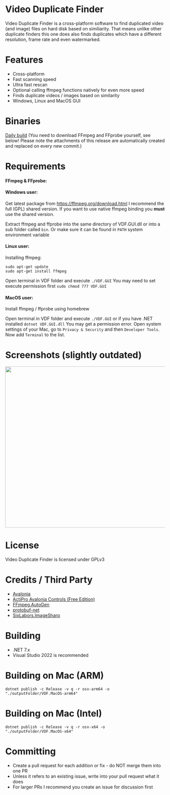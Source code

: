 # Video Duplicate Finder
Video Duplicate Finder is a cross-platform software to find duplicated video (and image) files on hard disk based on similiarity. That means unlike other duplicate finders this one does also finds duplicates which have a different resolution, frame rate and even watermarked.

# Features
- Cross-platform
- Fast scanning speed
- Ultra fast rescan
- Optional calling ffmpeg functions natively for even more speed
- Finds duplicate videos / images based on similarity
- Windows, Linux and MacOS GUI

# Binaries

[Daily build](https://github.com/0x90d/videoduplicatefinder/releases/tag/3.0.x) (You need to download FFmpeg and FFprobe yourself, see below! Please note the attachments of this release are automatically created and replaced on every new commit.)


# Requirements

#### FFmpeg & FFprobe:

#### Windows user:
Get latest package from https://ffmpeg.org/download.html I recommend the full (GPL) shared version. If you want to use native ffmpeg binding you **must** use the shared version.

Extract ffmpeg and ffprobe into the same directory of VDF.GUI.dll or into a sub folder called `bin`. Or make sure it can be found in `PATH` system environment variable

#### Linux user:
Installing ffmpeg:
```
sudo apt-get update
sudo apt-get install ffmpeg
```
Open terminal in VDF folder and execute `./VDF.GUI`
You may need to set execute permission first `sudo chmod 777 VDF.GUI`

#### MacOS user:
Install ffmpeg / ffprobe using homebrew

Open terminal in VDF folder and execute `./VDF.GUI` or if you have .NET installed `dotnet VDF.GUI.dll`
You may get a permission error. Open system settings of your Mac, go to `Privacy & Security` and then `Developer Tools`. Now add `Terminal` to the list.

# Screenshots (slightly outdated)
<img src="https://user-images.githubusercontent.com/46010672/129763067-8855a538-4a4f-4831-ac42-938eae9343bd.png" width="510">

# License
Video Duplicate Finder is licensed under GPLv3

# Credits / Third Party
- [Avalonia](https://github.com/AvaloniaUI/Avalonia)
- [ActiPro Avalonia Controls (Free Edition)](https://github.com/Actipro/Avalonia-Controls)
- [FFmpeg.AutoGen](https://github.com/Ruslan-B/FFmpeg.AutoGen)
- [protobuf-net](https://github.com/protobuf-net/protobuf-net)
- [SixLabors.ImageSharp](https://github.com/SixLabors/ImageSharp)

# Building
- .NET 7.x
- Visual Studio 2022 is recommended

# Building on Mac (ARM)

`dotnet publish -c Release -v q -r osx-arm64 -o "./outputFolder/VDF.MacOS-arm64"`

# Building on Mac (Intel)

`dotnet publish -c Release -v q -r osx-x64 -o "./outputFolder/VDF.MacOS-x64"`

# Committing
- Create a pull request for each addition or fix - do NOT merge them into one PR
- Unless it refers to an existing issue, write into your pull request what it does
- For larger PRs I recommend you create an issue for discussion first